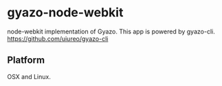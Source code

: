 # gyazo-node-webkit

node-webkit implementation of Gyazo. This app is powered by gyazo-cli.
https://github.com/uiureo/gyazo-cli

## Platform
OSX and Linux.
